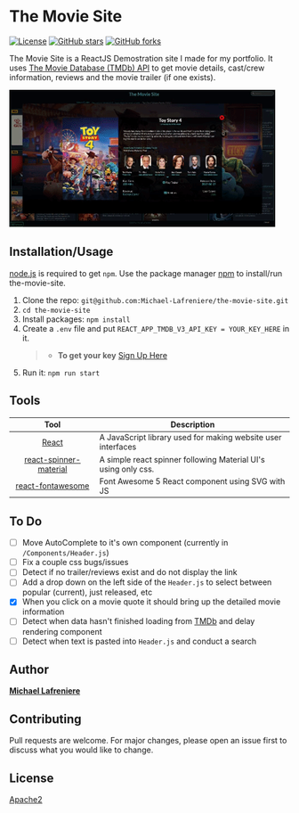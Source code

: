 # The Movie Site

[![License](https://img.shields.io/badge/license-Apache2-blue.svg?style=flat-square)](https://github.com/Michael-Lafreniere/the-movie-site/blob/master/LICENCE)
[![GitHub stars](https://img.shields.io/github/stars/Michael-Lafreniere/the-movie-site?style=flat-square)](https://github.com/Michael-Lafreniere/the-movie-site/stargazers)
[![GitHub forks](https://img.shields.io/github/forks/Michael-Lafreniere/the-movie-site.svg?style=flat-square)](https://github.com/Michael-Lafreniere/the-movie-site/network)

The Movie Site is a ReactJS Demostration site I made for my portfolio. It uses [The Movie Database (TMDb) API](https://www.themoviedb.org/documentation/api) to get movie details, cast/crew information, reviews and the movie trailer (if one exists).

![gif of the movie site](https://github.com/Michael-Lafreniere/the-movie-site/blob/master/docs/the-movie-site.gif)

## Installation/Usage

[node.js](http://nodejs.org/download/) is required to get `npm`. Use the package manager [npm](https://pip.pypa.io/en/stable/) to install/run the-movie-site.

1. Clone the repo: `git@github.com:Michael-Lafreniere/the-movie-site.git`
2. `cd the-movie-site`
3. Install packages: `npm install`
4. Create a `.env` file and put `REACT_APP_TMDB_V3_API_KEY = YOUR_KEY_HERE` in it.
   > - **To get your key** [Sign Up Here](https://www.themoviedb.org/account/signup)
5. Run it: `npm run start`

## Tools

|                                       Tool                                        | Description                                                    |
| :-------------------------------------------------------------------------------: | -------------------------------------------------------------- |
|                [React](http://facebook.github.io/react/index.html)                | A JavaScript library used for making website user interfaces   |
|  [react-spinner-material](https://www.npmjs.com/package/react-spinner-material)   | A simple react spinner following Material UI's using only css. |
| [react-fontawesome](https://www.npmjs.com/package/@fortawesome/react-fontawesome) | Font Awesome 5 React component using SVG with JS               |

## To Do

- [ ] Move AutoComplete to it's own component (currently in `/Components/Header.js`)
- [ ] Fix a couple css bugs/issues
- [ ] Detect if no trailer/reviews exist and do not display the link
- [ ] Add a drop down on the left side of the `Header.js` to select between popular (current), just released, etc
- [x] When you click on a movie quote it should bring up the detailed movie information
- [ ] Detect when data hasn't finished loading from [TMDb](https://www.themoviedb.org) and delay rendering component
- [ ] Detect when text is pasted into `Header.js` and conduct a search

## Author

[**Michael Lafreniere**](https://github.com/Michael-Lafreniere)

## Contributing

Pull requests are welcome. For major changes, please open an issue first to discuss what you would like to change.

## License

[Apache2](https://choosealicense.com/licenses/apache-2.0/)
